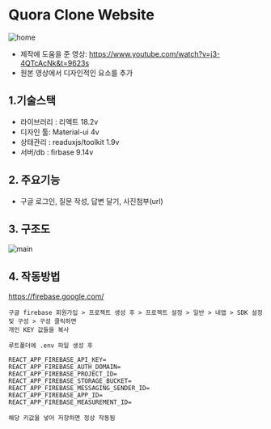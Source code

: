 # Quora Clone Website
![home](https://user-images.githubusercontent.com/83111488/218282870-ef207437-32a3-4430-ba7e-a76a8953261c.jpg)

- 제작에 도움을 준 영상: https://www.youtube.com/watch?v=j3-4QTcAcNk&t=9623s
- 원본 영상에서 디자인적인 요소를 추가

## 1.기술스택
- 라이브러리 : 리액트 18.2v
- 디자인 툴: Material-ui 4v
- 상태관리 : readuxjs/toolkit 1.9v
- 서버/db : firbase 9.14v

## 2. 주요기능

- 구글 로그인, 질문 작성, 답변 달기, 사진첨부(url)

## 3. 구조도

![main](https://user-images.githubusercontent.com/83111488/218283377-5906187b-c1f4-4423-a791-09abf48122b8.PNG)


## 4. 작동방법
https://firebase.google.com/
```
구글 firebase 회원가입 > 프로젝트 생성 후 > 프로젝트 설정 > 일반 > 내앱 > SDK 설정 및 구성 > 구성 클릭하면
개인 KEY 값들을 복사

루트폴더에 .env 파일 생성 후

REACT_APP_FIREBASE_API_KEY=
REACT_APP_FIREBASE_AUTH_DOMAIN=
REACT_APP_FIREBASE_PROJECT_ID=
REACT_APP_FIREBASE_STORAGE_BUCKET=
REACT_APP_FIREBASE_MESSAGING_SENDER_ID=
REACT_APP_FIREBASE_APP_ID=
REACT_APP_FIREBASE_MEASUREMENT_ID=

해당 키값을 넣어 저장하면 정상 작동됨
```
